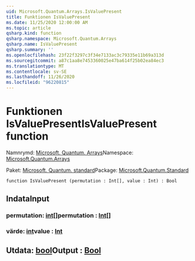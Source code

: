 ```yaml
---
uid: Microsoft.Quantum.Arrays.IsValuePresent
title: Funktionen IsValuePresent
ms.date: 11/25/2020 12:00:00 AM
ms.topic: article
qsharp.kind: function
qsharp.namespace: Microsoft.Quantum.Arrays
qsharp.name: IsValuePresent
qsharp.summary: ''
ms.openlocfilehash: 23f22f3297c3f34e7133ac3c79335e11b69a313d
ms.sourcegitcommit: a87c1aa8e7453360025e47ba614f25b02ea84ec3
ms.translationtype: MT
ms.contentlocale: sv-SE
ms.lasthandoff: 11/26/2020
ms.locfileid: "96220815"
---
```

# <a name="isvaluepresent-function"></a><span data-ttu-id="0c525-102">Funktionen IsValuePresent</span><span class="sxs-lookup"><span data-stu-id="0c525-102">IsValuePresent function</span></span>

<span data-ttu-id="0c525-103">Namnrymd: [Microsoft. Quantum. Arrays](xref:Microsoft.Quantum.Arrays)</span><span class="sxs-lookup"><span data-stu-id="0c525-103">Namespace: [Microsoft.Quantum.Arrays](xref:Microsoft.Quantum.Arrays)</span></span>

<span data-ttu-id="0c525-104">Paket: [Microsoft. Quantum. standard](https://nuget.org/packages/Microsoft.Quantum.Standard)</span><span class="sxs-lookup"><span data-stu-id="0c525-104">Package: [Microsoft.Quantum.Standard](https://nuget.org/packages/Microsoft.Quantum.Standard)</span></span>




```qsharp
function IsValuePresent (permutation : Int[], value : Int) : Bool
```


## <a name="input"></a><span data-ttu-id="0c525-105">Indata</span><span class="sxs-lookup"><span data-stu-id="0c525-105">Input</span></span>

### <a name="permutation--int"></a><span data-ttu-id="0c525-106">permutation: [int](xref:microsoft.quantum.lang-ref.int)[]</span><span class="sxs-lookup"><span data-stu-id="0c525-106">permutation : [Int](xref:microsoft.quantum.lang-ref.int)[]</span></span>




### <a name="value--int"></a><span data-ttu-id="0c525-107">värde: [int](xref:microsoft.quantum.lang-ref.int)</span><span class="sxs-lookup"><span data-stu-id="0c525-107">value : [Int](xref:microsoft.quantum.lang-ref.int)</span></span>





## <a name="output--bool"></a><span data-ttu-id="0c525-108">Utdata: [bool](xref:microsoft.quantum.lang-ref.bool)</span><span class="sxs-lookup"><span data-stu-id="0c525-108">Output : [Bool](xref:microsoft.quantum.lang-ref.bool)</span></span>

